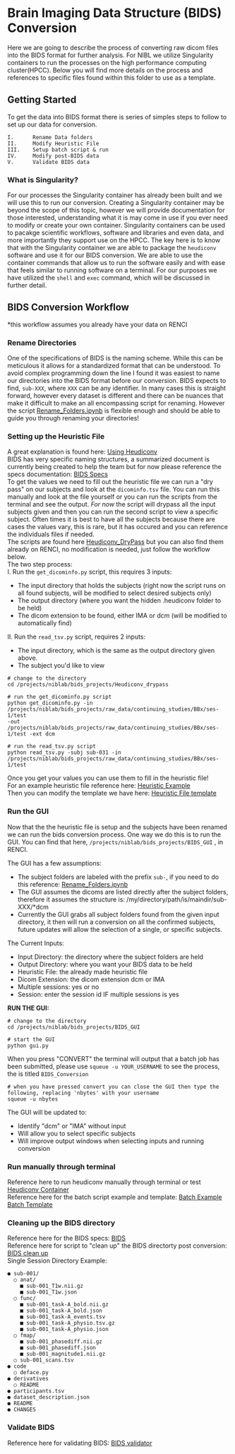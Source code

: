 # Brain Imaging Data Structure (BIDS) Conversion  
  
Here we are going to describe the process of converting raw dicom files into the BIDS format for further analysis. For NIBL we utilize Singularity containers to run the processes on the high performance computing cluster(HPCC). Below you will find more details on the process and references to specific files found within this folder to use as a template. 


## Getting Started  

To get the data into BIDS format there is series of simples steps to follow to set up our data for conversion.  
```
I.      Rename Data folders
II.     Modify Heuristic File
III.    Setup batch script & run 
IV.     Modify post-BIDS data 
V.      Validate BIDS data
```


### What is Singularity?  
For our processes the Singularity container has already been built and we will use this to run our conversion. Creating a Singularity container may be beyond the scope of this topic, however we will provide documentation for those interested, understanding what it is may come in use if you ever need to modify or create your own container. Singularity containers can be used to pacakge scientific workflows, software and libraries and even data, and more importantly they support use on the HPCC. The key here is to know that with the Singularity container we are able to package the `heudiconv` software and use it for our BIDS conversion. We are able to use the container commands that allow us to run the software easily and with ease that feels similar to running software on a terminal. For our purposes we have utilized the `shell` and `exec` command, which will be discussed in further detail.   
  
  
## BIDS Conversion Workflow 
*this workflow assumes you already have your data on RENCI   
  
  
### Rename Directories  
One of the specifications of BIDS is the naming scheme. While this can be meticulous it allows for a standardized format that can be understood. To avoid complex programming down the line I found it was easiest to name our directories into the BIDS format before our conversion. BIDS expects to find, `sub-XXX`, where `XXX` can be any identifier. In many cases this is straight forward, however every dataset is different and there can be nuances that make it difficult to make an all encompassing script for renaming. However the script [Rename_Folders.ipynb](https://github.com/niblunc/NIBL/blob/master/TheBrainPipeline/Brain_Imaging_Data_Structure/Rename_Folders.ipynb) is flexible enough and should be able to guide you through renaming your directories!  
  
  
### Setting up the Heuristic File  
A great explanation is found here: [Using Heudiconv](http://nipy.org/heudiconv/#21)  
BIDS has very specific naming structures, a summarized document is currently being created to help the team but for now please reference the specs documentation: [BIDS Specs](https://bids.neuroimaging.io/bids_spec.pdf)   
To get the values we need to fill out the heuristic file we can run a "dry pass" on our subjects and look at the `dicominfo.tsv` file. You can run this manually and look at the file yourself or you can run the scripts from the terminal and see the output. *For now* the script will drypass all the input subjects given and then you can run the second script to view a specific subject. Often times it is best to have all the subjects because there are cases the values vary, this is rare, but it has occured and you can reference the individuals files if needed.  
The scripts are found here [Heudiconv_DryPass](https://github.com/niblunc/NIBL/tree/master/TheBrainPipeline/Brain_Imaging_Data_Structure/Heudiconv_Drypass) but you can also find them already on RENCI, no modification is needed, just follow the workflow below.  
The two step process:  
I. Run the `get_dicominfo.py` script, this requires 3 inputs:  
- The input directory that holds the subjects (right now the script runs on all found subjects, will be modified to select desired subjects only)   
- The output directory (where you want the hidden .heudiconv folder to be held)  
- The dicom extension to be found, either IMA or dcm (will be modified to automatically find)  

II. Run the `read_tsv.py` script, requires 2 inputs:   
- The input directory, which is the same as the output directory given above.  
- The subject you'd like to view  
    
```
# change to the directory
cd /projects/niblab/bids_projects/Heudiconv_drypass

# run the get_dicominfo.py script
python get_dicominfo.py -in /projects/niblab/bids_projects/raw_data/continuing_studies/BBx/ses-1/test 
-out /projects/niblab/bids_projects/raw_data/continuing_studies/BBx/ses-1/test -ext dcm

# run the read_tsv.py script 
python read_tsv.py -subj sub-031 -in 
/projects/niblab/bids_projects/raw_data/continuing_studies/BBx/ses-1/test

```  

Once you get your values you can use them to fill in the heuristic file!  
For an example heuristic file reference here: [Heuristic Example](https://github.com/niblunc/NIBL/blob/master/TheBrainPipeline/Brain_Imaging_Data_Structure/heuristic_example.py)  
Then you can modify the template we have here: [Heuristic File template](https://github.com/niblunc/NIBL/blob/master/TheBrainPipeline/Brain_Imaging_Data_Structure/heuristic_template.py)    




### Run the GUI  
Now that the the heuristic file is setup and the subjects have been renamed we can run the bids conversion process. One way we do this is to run the GUI. You can find that here, `/projects/niblab/bids_projects/BIDS_GUI` , in RENCI.  

The GUI has a few assumptions:
- The subject folders are labeled with the prefix `sub-`, if you need to do this reference: [Rename_Folders.ipynb](https://github.com/niblunc/NIBL/blob/master/TheBrainPipeline/Brain_Imaging_Data_Structure/Rename_Folders.ipynb)  
- The GUI assumes the dicoms are listed directly after the subject folders, therefore it assumes the structure is: /my/directory/path/is/maindir/sub-XXX/*dcm  
- Currently the GUI grabs all subject folders found from the given input directory, it then will run a conversion on all the confirmed subjects, future updates will allow the selection of a single, or specific subjects.  

The Current Inputs:  
- Input Directory: the directory where the subject folders are held
- Output Directory: where you want your BIDS data to be held
- Heuristic File: the already made heuristic file  
- Dicom Extension: the dicom extension dcm or IMA  
- Multiple sessions: yes or no  
- Session: enter the session id IF multiple sessions is yes  

**RUN THE GUI:**
```
# change to the directory
cd /projects/niblab/bids_projects/BIDS_GUI

# start the GUI 
python gui.py 
```  
  
When you press "CONVERT" the terminal will output that a batch job has been submitted, please use `squeue -u YOUR_USERNAME` to see the process, the is titled `BIDS_Conversion`    
``` 
# when you have pressed convert you can close the GUI then type the following, replacing 'nbytes' with your username
squeue -u nbytes
```   
  
The GUI will be updated to:  
- Identify "dcm" or "IMA" without input
- Will allow you to select specific subjects
- Will improve output windows when selecting inputs and running conversion




### Run manually through terminal 
Reference here to run heudiconv manually through terminal or test [Heudiconv Container](https://github.com/niblunc/NIBL/blob/master/TheBrainPipeline/Brain_Imaging_Data_Structure/README_heudiconv.md)  
Reference here for the batch script example and template: [Batch Example](https://github.com/niblunc/NIBL/blob/master/TheBrainPipeline/Brain_Imaging_Data_Structure/batch_example.job) [Batch Template](https://github.com/niblunc/NIBL/blob/master/TheBrainPipeline/Brain_Imaging_Data_Structure/batch_template.job)
  
  
### Cleaning up the BIDS directory
Reference here for the BIDS specs: [BIDS](https://bids.neuroimaging.io/bids_spec.pdf)  
Reference here for script to "clean up" the BIDS directorty post conversion: [BIDS clean up](https://github.com/niblunc/NIBL/blob/master/TheBrainPipeline/Brain_Imaging_Data_Structure/CleaningBIDS.ipynb)  
Single Session Directory Example: 
```
● sub-001/
  ○ anat/
    ■ sub-001_T1w.nii.gz
    ■ sub-001_T1w.json
  ○ func/ 
    ■ sub-001_task-A_bold.nii.gz 
    ■ sub-001_task-A_bold.json
    ■ sub-001_task-A_events.tsv
    ■ sub-001_task-A_physio.tsv.gz
    ■ sub-001_task-A_physio.json
  ○ fmap/
    ■ sub-001_phasediff.nii.gz
    ■ sub-001_phasediff.json
    ■ sub-001_magnitude1.nii.gz
  ○ sub-001_scans.tsv
● code
  ○ deface.py
● derivatives 
  ○ README
● participants.tsv
● dataset_description.json
● README
● CHANGES
```  
### Validate BIDS
Reference here for validating BIDS: [BIDS validator](https://github.com/niblunc/NIBL/blob/master/TheBrainPipeline/Brain_Imaging_Data_Structure/README_BIDS_validator.md)